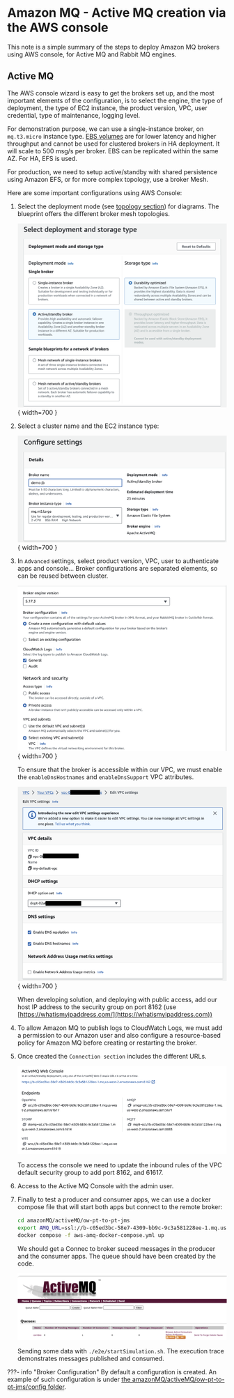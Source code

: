 # Amazon MQ - Active MQ creation via the AWS console

This note is a simple summary of the steps to deploy Amazon MQ brokers using AWS console, for Active MQ and Rabbit MQ engines.

## Active MQ

The AWS console wizard is easy to get the brokers set up, and the most important elements of the configuration, is to select the engine, the type of deployment, the type of EC2 instance, the product version, VPC, user credential, type of maintenance, logging level.

For demonstration purpose, we can use a single-instance broker, on `mq.t3.micro` instance type. [EBS volumes](https://docs.aws.amazon.com/amazon-mq/latest/developer-guide/broker-storage.html) are for lower latency and higher throughput and cannot be used for clustered brokers in HA deployment. It will scale to 500 msg/s per broker. EBS can be replicated within the same AZ. For HA, EFS is used.

For production, we need to setup active/standby with shared persistence using Amazon EFS, or for more complex topology, use a broker Mesh.

Here are some important configurations using AWS Console: 

1. Select the deployment mode (see [topology section](../activemq.md/#topologies)) for diagrams. The blueprint offers the different broker mesh topologies.

    ![](./images/mq-cons-1.png){ width=700 }

1. Select a cluster name and the EC2 instance type:

    ![](./images/mq-cons-2.png){ width=700 }

1. In `Advanced` settings, select product version, VPC, user to authenticate apps and console... Broker configurations are separated elements, so can be reused between cluster.

    ![](./images/mq-cons-3.png){ width=700 }

    To ensure that the broker is accessible within our VPC, we must enable the `enableDnsHostnames` and `enableDnsSupport` VPC attributes.

    ![](./images/vpc-dns-att.png){ width=700 }

    When developing solution, and deploying with public access, add our host IP address to the security group on port 8162 (use [https://whatismyipaddress.com/](https://whatismyipaddress.com))

1. To allow Amazon MQ to publish logs to CloudWatch Logs, we must add a permission to our Amazon user and also configure a resource-based policy for Amazon MQ before creating or restarting the broker.

1. Once created the `Connection section` includes the different URLs. 

    ![](./images/amq-connections.png)

    To access the console we need to update the inbound rules of the VPC default security group to add port 8162, and 61617.

1. Access to the Active MQ Console with the admin user.
1. Finally to test a producer and consumer apps, we can use a docker compose file that will start both apps but connect to the remote broker:

    ```sh
    cd amazonMQ/activeMQ/ow-pt-to-pt-jms
    export AMQ_URL=ssl://b-c05ed3bc-58e7-4309-bb9c-9c3a581228ee-1.mq.us-west-2.amazonaws.com:61617
    docker compose -f aws-amq-docker-compose.yml up
    ```

    We should get a Connec to broker suceed messages in the producer and the consumer apps. The queue should have been created by the code.

    ![](./images/active-cons-queue.png)

    Sending some data with `./e2e/startSimulation.sh`. The execution trace demonstrates messages published and consumed.

???- info "Broker Configuration"
    By default a configuration is created. An example of such configuration is under [the amazonMQ/activeMQ/ow-pt-to-pt-jms/config folder](https://github.com/jbcodeforce/aws-messaging-study/tree/main/amazonMQ/activeMQ/ow-pt-to-pt-jms/config/broker-config.xml).